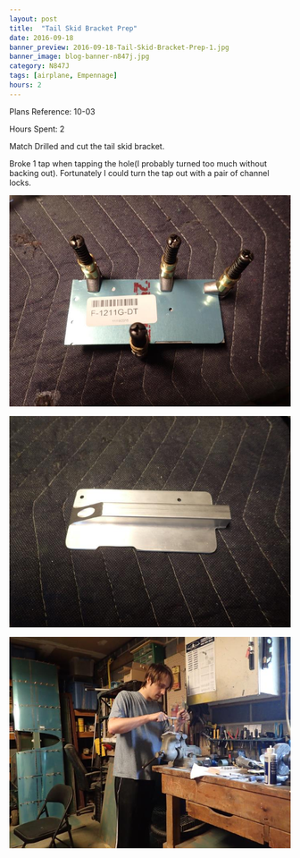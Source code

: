 ```yaml
---
layout: post
title:  "Tail Skid Bracket Prep"
date: 2016-09-18
banner_preview: 2016-09-18-Tail-Skid-Bracket-Prep-1.jpg
banner_image: blog-banner-n847j.jpg
category: N847J
tags: [airplane, Empennage]
hours: 2
---
```


Plans Reference: 10-03

Hours Spent: 2

Match Drilled and cut the tail skid bracket.

Broke 1 tap when tapping the hole(I probably turned too much without backing out).  Fortunately I could turn the tap out with a pair of channel locks.

![](/assets/images/2016-09-18-Tail-Skid-Bracket-Prep-1.jpg)

![](/assets/images/2016-09-18-Tail-Skid-Bracket-Prep-2.jpg)

![](/assets/images/2016-09-18-Tail-Skid-Bracket-Prep-3.jpg)
